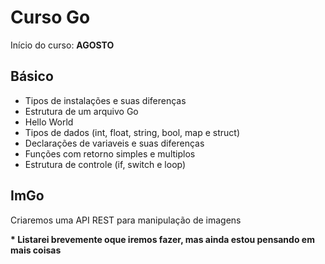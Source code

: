 # Curso Go
Início do curso: __AGOSTO__

## Básico

* Tipos de instalações e suas diferenças
* Estrutura de um arquivo Go
* Hello World
* Tipos de dados (int, float, string, bool, map e struct)
* Declarações de variaveis e suas diferenças
* Funções com retorno simples e multiplos
* Estrutura de controle (if, switch e loop)

## ImGo
Criaremos uma API REST para manipulação de imagens

__* Listarei brevemente oque iremos fazer, mas ainda estou pensando em mais coisas__
